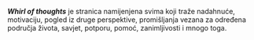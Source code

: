  **_Whirl of thoughts_**
 je stranica namijenjena svima koji traže nadahnuće, motivaciju, pogled iz druge perspektive, promišljanja vezana za određena područja života, savjet, potporu, pomoć, zanimljivosti i mnogo toga.
